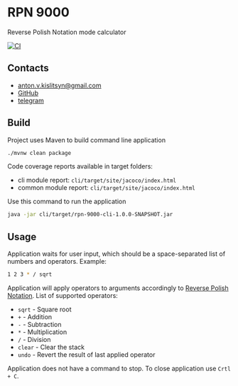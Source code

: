 # RPN 9000
Reverse Polish Notation mode calculator 

[![CI](https://circleci.com/gh/kislitsyn/rpn-9000.svg?style=shield&circle-token=:circle-token)](https://circleci.com/gh/kislitsyn/rpn-9000)

Contacts
---------------
- [anton.v.kislitsyn@gmail.com](mailto:anton.v.kislitsyn@gmail.com)
- [GitHub](https://github.com/kislitsyn)
- [telegram](@antonkislitsyn)

Build
---------------
Project uses Maven to build command line application
```bash
./mvnw clean package
```
Code coverage reports available in target folders:
- cli module report: `cli/target/site/jacoco/index.html`
- common module report: `cli/target/site/jacoco/index.html`

Use this command to run the application
```bash
java -jar cli/target/rpn-9000-cli-1.0.0-SNAPSHOT.jar
```

Usage
---------------
Application waits for user input, which should be a space-separated list of numbers and operators.
Example:
```bash
1 2 3 * / sqrt
```
Application will apply operators to arguments accordingly to 
[Reverse Polish Notation](https://en.wikipedia.org/wiki/Reverse_Polish_notation).
List of supported operators:
- `sqrt` - Square root
- `+` - Addition
- `-` - Subtraction
- `*` - Multiplication
- `/` - Division
- `clear` - Clear the stack
- `undo` - Revert the result of last applied operator

Application does not have a command to stop. To close application use `Crtl + C`.
